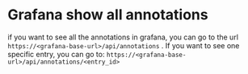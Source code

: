 # Grafana show all annotations

if you want to see all the annotations in grafana, you can
go to the url `https://<grafana-base-url>/api/annotations` .
If you want to see one specific entry, you can go to: 
`https://<grafana-base-url>/api/annotations/<entry_id>`
